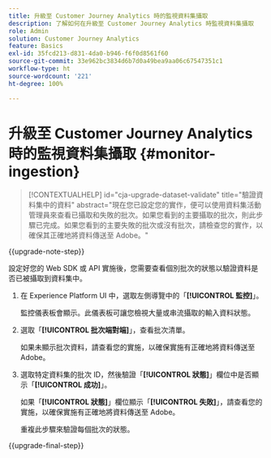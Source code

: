 ```yaml
---
title: 升級至 Customer Journey Analytics 時的監視資料集攝取
description: 了解如何在升級至 Customer Journey Analytics 時監視資料集攝取
role: Admin
solution: Customer Journey Analytics
feature: Basics
exl-id: 35fcd213-d831-4da0-b946-f6f0d8561f60
source-git-commit: 33e962bc3834d6b7d0a49bea9aa06c67547351c1
workflow-type: ht
source-wordcount: '221'
ht-degree: 100%

---
```


# 升級至 Customer Journey Analytics 時的監視資料集攝取 {#monitor-ingestion}

<!-- markdownlint-disable MD034 -->

>[!CONTEXTUALHELP]
>id="cja-upgrade-dataset-validate"
>title="驗證資料集中的資料"
>abstract="現在您已設定您的實作，便可以使用資料集活動管理員來查看已攝取和失敗的批次。如果您看到的主要攝取的批次，則此步驟已完成。如果您看到的主要失敗的批次或沒有批次，請檢查您的實作，以確保其正確地將資料傳送至 Adobe。"

<!-- markdownlint-enable MD034 -->

{{upgrade-note-step}}

<!-- Should we single source this instead of duplicate it? The following steps were copied from: /help/data-ingestion/aepwebsdk.md-->

設定好您的 Web SDK 或 API 實施後，您需要查看個別批次的狀態以驗證資料是否已被攝取到資料集中。

1. 在 Experience Platform UI 中，選取左側導覽中的「**[!UICONTROL 監控]**」。

   監控儀表板會顯示。此儀表板可讓您檢視大量或串流攝取的輸入資料狀態。

   <!-- insert screenshot -->

1. 選取「**[!UICONTROL 批次端對端]**」，查看批次清單。

   如果未顯示批次資料，請查看您的實施，以確保實施有正確地將資料傳送至 Adobe。

   <!-- insert screenshot -->

1. 選取特定資料集的批次 ID，然後驗證「**[!UICONTROL 狀態]**」欄位中是否顯示「**[!UICONTROL 成功]**」。

   如果「**[!UICONTROL 狀態]**」欄位顯示「**[!UICONTROL 失敗]**」，請查看您的實施，以確保實施有正確地將資料傳送至 Adobe。

   重複此步驟來驗證每個批次的狀態。

{{upgrade-final-step}}

